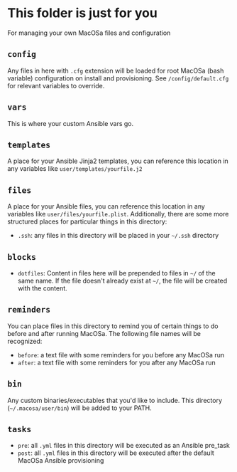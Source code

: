# This folder is just for you

For managing your own MacOSa files and configuration

## `config`

Any files in here with `.cfg` extension will be loaded for root MacOSa (bash variable) configuration on install and provisioning.  See `/config/default.cfg` for relevant variables to override.

## `vars`

This is where your custom Ansible vars go.

## `templates`

A place for your Ansible Jinja2 templates, you can reference this location in any variables like `user/templates/yourfile.j2`

## `files`

A place for your Ansible files, you can reference this location in any variables like `user/files/yourfile.plist`.  Additionally, there are some more structured places for particular things in this directory:

* `.ssh`: any files in this directory will be placed in your `~/.ssh` directory

## `blocks`

* `dotfiles`: Content in files here will be prepended to files in `~/` of the same name.  If the file doesn't already exist at `~/`, the file will be created with the content.

## `reminders`

You can place files in this directory to remind you of certain things to do before and after running MacOSa.  The following file names will be recognized:

* `before`: a text file with some reminders for you before any MacOSa run
* `after`: a text file with some reminders for you after any MacOSa run

## `bin`

Any custom binaries/executables that you'd like to include.  This directory (`~/.macosa/user/bin`) will be added to your PATH.

## `tasks`

* `pre`: all `.yml` files in this directory will be executed as an Ansible pre_task
* `post`: all `.yml` files in this directory will be executed after the default MacOSa Ansible provisioning